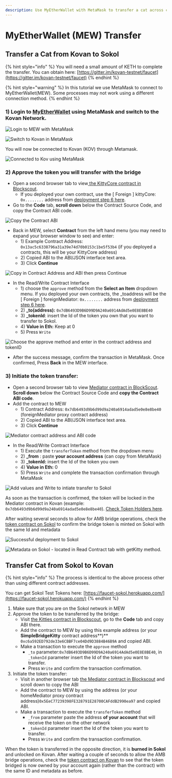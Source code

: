 ```yaml
---
description: Use MyEtherWallet with MetaMask to transfer a cat across chains
---
```


# MyEtherWallet \(MEW\) Transfer

## **Transfer a Cat from Kovan to Sokol** 

{% hint style="info" %}
You will need a small amount of KETH to complete the transfer.  You can obtain here: [https://gitter.im/kovan-testnet/faucet](https://gitter.im/kovan-testnet/faucet)
{% endhint %}

{% hint style="warning" %}
In this tutorial we use MetaMask to connect to MyEtherWallet\(MEW\). Some processes may not work using a different connection method.
{% endhint %}

### 1\) Login to [MyEtherWallet](https://www.myetherwallet.com/) using MetaMask and switch to the Kovan Network.

![Login to MEW with MetaMask](../../.gitbook/assets/mm1.png)

![Switch to Kovan in MetaMask](../../.gitbook/assets/kov1.png)

You will now be connected to Kovan \(KOV\) through Metamask.

![Connected to Kov using MetaMask](../../.gitbook/assets/mewkov.png)

### 2\) Approve the token you will transfer with the bridge

* Open a second browser tab to view[ the KittyCore contract in Blockscout](https://blockscout.com/eth/kovan/address/0x13ac5c6338796a31a39e74d70b0153c1be5f53b4/contracts). 
  * If you deployed your own contract, use the \[ Foreign \] kittyCore: `0x........` address from [deployment step 6 here](deploy-cryptokitty-contracts.md#6-deploy-contracts).
* Go to the **Code** tab, **scroll down** below the Contract Source Code, and copy the Contract ABI code.

![Copy the Contract ABI](../../.gitbook/assets/contract_abi%20%281%29.png)

* Back in MEW, select **Contract** from the left hand menu \(you may need to expand your browser window to see\) and enter:
  * 1\) Example Contract Address:  `0x13ac5c6338796a31a39e74d70b0153c1be5f53b4` \(if you deployed a contracts, this will be your KittyCore address\)
  * 2\) Copied ABI to the ABI/JSON interface text area.
  * 3\) Click **Continue**

![Copy in Contract Address and ABI then press Continue](../../.gitbook/assets/abi%20%281%29.png)

* In the Read/Write Contract Interface
  * 1\) choose the `approve` method from the **Select an Item** dropdown menu. If you deployed your own contracts, the \_toaddress will be the \[ Foreign \] foreignMediator: `0x........` address from [deployment step 6 here](deploy-cryptokitty-contracts.md#6-deploy-contracts).
  * 2\)  **\_to\(address\):** `0x7dB6493D9B6D99D9A240a6914AdAd5e0E8E8BE40`
  * 3\) **\_tokenId**: insert the Id of the token you own that you want to transfer to Sokol. 
  * 4\) **Value in Eth:** Keep at 0
  * 5\) Press `Write`

![Choose the approve method and enter in the contract address and tokenID](../../.gitbook/assets/interact.png)

* After the success message, confirm the transaction in MetaMask. Once confirmed, Press **Back** in the MEW interface.

###    3\)  Initiate the token transfer:

* Open a second browser tab to view [Mediator contract in BlockScout](https://blockscout.com/eth/kovan/address/0xa58728538b77680f303e07d418259a68d3e66991/contracts). **Scroll down** below the Contract Source Code and **copy the Contract ABI code**.
* Add the contract to MEW
  * 1\) Contract Address:  `0x7db6493d9b6d99d9a240a6914adad5e0e8e8be40` \(foreignMediator proxy contract address\)
  * 2\) Copied ABI to the ABI/JSON interface text area.
  * 3\) Click **Continue**

![Mediator contract address and ABI code](../../.gitbook/assets/tt22.png)

* In the Read/Write Contract Interface
  * 1\) Execute the `transferToken` method from the dropdown menu
  * 2\)  **\_from** : paste **your account address** \(can copy from MetaMask\)
  * 3\) **\_tokenId:** insert the Id of the token you own
  * 4\) **Value in Eth:** 0
  * 5\) Press `Write` and complete the transaction confirmation through MetaMask

![Add values and Write to intiate transfer to Sokol](../../.gitbook/assets/interact2.png)

As soon as the transaction is confirmed,  the token will be locked in the Mediator contract in Kovan \(example: `0x7db6493d9b6d99d9a240a6914adad5e0e8e8be40`\). [Check Token Holders here](https://blockscout.com/eth/kovan/tokens/0x13ac5c6338796a31a39e74d70b0153c1be5f53b4/token_holders).

After waiting several seconds to allow for AMB bridge operations, check the [token contract on Sokol](https://blockscout.com/poa/sokol/tokens/0xc6a592ED792de33e6CBBF7ce04Dd9D3884B46B9A/inventory) to confirm the bridge token is minted on Sokol with the same Id and metadata

![Successful deployment to Sokol](../../.gitbook/assets/15.png)

![Metadata on Sokol - located in Read Contract tab with getKitty method. ](../../.gitbook/assets/metadata.png)

## **Transfer Cat from Sokol to Kovan**

{% hint style="info" %}
The process is identical to the above process other than  using different contract addresses. 

You can get Sokol Test Tokens here: [https://faucet-sokol.herokuapp.com/](https://faucet-sokol.herokuapp.com/)
{% endhint %}

1. Make sure that you are on the Sokol network in MEW
2. Approve the token to be transferred by the bridge:
   * Visit [the Kitties contract in Blockscout](https://blockscout.com/poa/sokol/address/0xc6a592ED792de33e6CBBF7ce04Dd9D3884B46B9A/contracts), go to the **Code** tab and copy ABI there.
   * Add the contract to MEW by using this example address \(or your **SimpleBridgeKitty** contract address**\)** `0xc6a592ED792de33e6CBBF7ce04Dd9D3884B46B9A` and copied ABI.
   * Make a transaction to execute the `approve` method
     *  `_to` parameter:`0x7dB6493D9B6D99D9A240a6914AdAd5e0E8E8BE40`, in `_tokenId` parameter insert the Id of the token you want to transfer. 
     * Press `Write` and confirm the transaction confirmation.
3. Initiate the token transfer:
   * Visit in another browser tab [the Mediator contract in Blockscout](https://blockscout.com/poa/sokol/address/0x521211789711e7048e900d16310e1de940b1e53b/contracts) and scroll down to copy the ABI
   * Add the contract to MEW by using the address \(or your homeMediator proxy contract address\)`0x5EeC77239398FE328791E28700CAFddB2990ea97` and copied ABI.
   * Make a transaction to execute the `transferToken` method
     *  `_from` parameter paste the address **of your account** that will receive the token on the other network
     *  `_tokenId` parameter insert the Id of the token you want to transfer. 
     * Press `Write` and confirm the transaction confirmation.

When the token is transferred in the opposite direction, it is **burned in Sokol** and unlocked on Kovan. After waiting a couple of seconds to allow the AMB bridge operations, check the [token contract on Kovan](https://blockscout.com/eth/kovan/tokens/0x13AC5C6338796a31A39e74D70B0153C1bE5f53B4/inventory) to see that the token bridged is now owned by your account again \(rather than the contract\) with the same ID and metadata as before.

